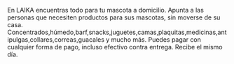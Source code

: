 En LAIKA encuentras todo para tu mascota a domicilio. Apunta a las personas que necesiten productos para sus mascotas, sin moverse de su casa. 
Concentrados,húmedo,barf,snacks,juguetes,camas,plaquitas,medicinas,antipulgas,collares,correas,guacales y mucho más. Puedes pagar con cualquier forma de pago, incluso efectivo contra entrega. Recibe el mismo día.
